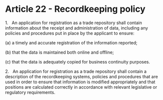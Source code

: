 # Article 22 - Recordkeeping policy


1.   An application for registration as a trade repository shall contain information about the receipt and administration of data, including any policies and procedures put in place by the applicant to ensure:

(a) a timely and accurate registration of the information reported;

(b) that the data is maintained both online and offline;

(c) that the data is adequately copied for business continuity purposes.

2.   An application for registration as a trade repository shall contain a description of the recordkeeping systems, policies and procedures that are used in order to ensure that information is modified appropriately and that positions are calculated correctly in accordance with relevant legislative or regulatory requirements.
